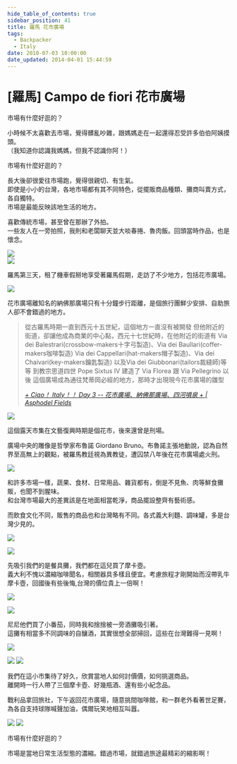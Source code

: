 ```yaml
---
hide_table_of_contents: true
sidebar_position: 41
title: 羅馬 花市廣場
tags:
  - Backpacker
  - Italy
date: 2010-07-03 10:00:00
date_updated: 2014-04-01 15:44:59
---
```


[羅馬] Campo de fiori 花市廣場 
=============================

市場有什麼好逛的？

小時候不太喜歡去市場，覺得髒亂吵雜，跟媽媽走在一起還得忍受許多伯伯阿姨摸頭。  
（我知道你認識我媽媽，但我不認識你阿！）

市場有什麼好逛的？

長大後卻很愛往市場跑，覺得很親切、有生氣。  
即使是小小的台灣，各地市場都有其不同特色，從擺販商品種類、攤商叫賣方式，各自獨特。  
市場是最能反映該地生活的地方。  

喜歡傳統市場，甚至曾在那辦了外拍。  
一些友人在一旁拍照，我則和老闆聊天並大啖春捲、魯肉飯。回頭當時作品，也是懷念。

![](https://farm4.staticflickr.com/3173/2552569779_b34368bc36.jpg)  
![](https://farm4.staticflickr.com/3111/2553389112_2f7c5829b4.jpg)

羅馬第三天，租了機車假掰地享受著羅馬假期，走訪了不少地方，包括花市廣場。

![](https://farm8.staticflickr.com/7022/13531650234_b40d8d3d72_c.jpg)

花市廣場離知名的納佛那廣場只有十分鐘步行距離，是個旅行團鮮少安排、自助旅人卻不會錯過的地方。

> 從古羅馬時期一直到西元十五世紀，這個地方一直沒有被開發
> 但他附近的街道，卻讓他成為商業的中心點，西元十七世紀時，在他附近的街道有
> Via dei Balestrari(crossbow-makers十字弓製造)、Via dei Baullari(coffer-makers咖啡製造)
> Via dei Cappellari(hat-makers帽子製造)、Via dei Chaivari(key-makers鑰匙製造)
> 以及Via dei Giubbonari(tailors裁縫師)等等
> 到教宗思道四世 Pope Sixtus IV 建造了 Via Florea 跟 Via Pellegrino 以後
> 這個廣場成為通往梵蒂岡必經的地方，那時才出現現今花市廣場的雛型
>
> _[+ Ciao！ Italy！！ Day 3 -- 花市廣場、納佛那廣場、四河噴泉 + | Asphodel Fields](http://goo.gl/Y8RrGn)_  

![](https://farm8.staticflickr.com/7275/13531434613_884f22ca94_c.jpg)

這個露天市集在文藝復興時期是個花市，後來還曾是刑場。

廣場中央的雕像是哲學家布魯諾 Giordano Bruno。布魯諾主張地動說，認為自然界至高無上的觀點，被羅馬教廷視為異教徒，遭囚禁八年後在花市廣場處火刑。

![](https://farm4.staticflickr.com/3739/13531397213_aa762c33e9_c.jpg)

和許多市場一樣，蔬果、食材、日常用品、雜貨都有，倒是不見魚、肉等鮮食攤販，也聞不到腥味。  
和台灣市場最大的差異該是在地面相當乾淨，商品擺設整齊有藝術感。

而飲食文化不同，販售的商品也和台灣略有不同。各式義大利麵、調味罐，多是台灣少見的。

![](https://farm4.staticflickr.com/3672/13531392383_a4d5e6e12f_c.jpg)

![](https://farm8.staticflickr.com/7442/13531284045_e21cc73b75_c.jpg)

先吸引我們的是餐具攤，我們都在這兒買了摩卡壺。  
義大利不愧以濃縮咖啡聞名，相關器具多樣且便宜。考慮旅程才剛開始而沒帶乳牛摩卡壺，回國後有些後悔,台灣的價位貴上一倍啊！

![](https://farm6.staticflickr.com/5232/13531642134_145899133b_c.jpg)

![](https://farm8.staticflickr.com/7077/13531628514_9a45e5e767_c.jpg)

尼尼他們買了小番茄，同時我和捨捨被一旁酒攤吸引著。  
這攤有相當多不同調味的自釀酒，其實很想全部掃回，這些在台灣難得一見啊！

![](https://farm4.staticflickr.com/3798/13531288035_3b2ed99e30_c.jpg)

![](https://farm3.staticflickr.com/2828/13531614064_56c6628a47_z.jpg) ![](https://farm8.staticflickr.com/7091/13531320475_7a00fb9dbd_z.jpg)

我們在這小市集待了好久，欣賞當地人如何討價價，如何挑選商品。  
離開時一行人帶了三個摩卡壺、好幾瓶酒、還有些小紀念品。

戰利品拿回旅社，下午返回花市廣場，隨意挑間咖啡館，和一群老外看著世足賽，為各自支持球隊喊聲加油，偶爾玩笑地相互叫囂。

![](https://farm8.staticflickr.com/7228/13531278695_10b14bc90a_z.jpg) ![](https://farm3.staticflickr.com/2934/13531379123_fd1509bba4_z.jpg)

市場有什麼好逛的？

市場是當地日常生活型態的濃縮。錯過市場，就錯過旅途最精彩的縮影啊！

